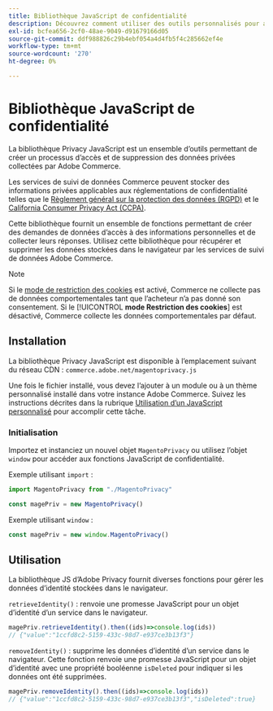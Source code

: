 ```yaml
---
title: Bibliothèque JavaScript de confidentialité
description: Découvrez comment utiliser des outils personnalisés pour accéder aux informations personnelles des clients et les supprimer collectées par Adobe Commerce.
exl-id: bcfea656-2cf0-48ae-9049-d91679166d05
source-git-commit: ddf988826c29b4ebf054a4d4fb5f4c285662ef4e
workflow-type: tm+mt
source-wordcount: '270'
ht-degree: 0%

---
```


<!-- TODO: Remove this topic and redirect to the adobe-privacy-javascript-library.md when the Adobe privacy library has been integrated with Commerce. -->

# Bibliothèque JavaScript de confidentialité

La bibliothèque Privacy JavaScript est un ensemble d’outils permettant de créer un processus d’accès et de suppression des données privées collectées par Adobe Commerce.

Les services de suivi de données Commerce peuvent stocker des informations privées applicables aux réglementations de confidentialité telles que le [Règlement général sur la protection des données (RGPD)](gdpr.md) et le [California Consumer Privacy Act (CCPA)](ccpa.md).

Cette bibliothèque fournit un ensemble de fonctions permettant de créer des demandes de données d’accès à des informations personnelles et de collecter leurs réponses. Utilisez cette bibliothèque pour récupérer et supprimer les données stockées dans le navigateur par les services de suivi de données Adobe Commerce.

>[!NOTE]
>
>Si le [mode de restriction des cookies](https://experienceleague.adobe.com/docs/commerce-admin/start/compliance/privacy/compliance-cookie-law.html?lang=fr) est activé, Commerce ne collecte pas de données comportementales tant que l’acheteur n’a pas donné son consentement. Si le [!UICONTROL **mode Restriction des cookies**] est désactivé, Commerce collecte les données comportementales par défaut.

## Installation

La bibliothèque Privacy JavaScript est disponible à l’emplacement suivant du réseau CDN : `commerce.adobe.net/magentoprivacy.js`

Une fois le fichier installé, vous devez l’ajouter à un module ou à un thème personnalisé installé dans votre instance Adobe Commerce. Suivez les instructions décrites dans la rubrique [Utilisation d’un JavaScript personnalisé](https://developer.adobe.com/commerce/frontend-core/javascript/custom/) pour accomplir cette tâche.

### Initialisation

Importez et instanciez un nouvel objet `MagentoPrivacy` ou utilisez l’objet `window` pour accéder aux fonctions JavaScript de confidentialité.

Exemple utilisant `import` :

```js
import MagentoPrivacy from "./MagentoPrivacy"

const magePriv = new MagentoPrivacy()
```

Exemple utilisant `window` :

```js
const magePriv = new window.MagentoPrivacy()
```

## Utilisation

La bibliothèque JS d’Adobe Privacy fournit diverses fonctions pour gérer les données d’identité stockées dans le navigateur.

`retrieveIdentity()`
: renvoie une promesse JavaScript pour un objet d’identité d’un service dans le navigateur.

```js
magePriv.retrieveIdentity().then((ids)=>console.log(ids))
// {"value":"1ccfd8c2-5159-433c-98d7-e937ce3b13f3"}
```

`removeIdentity()`
: supprime les données d’identité d’un service dans le navigateur.
Cette fonction renvoie une promesse JavaScript pour un objet d’identité avec une propriété booléenne `isDeleted` pour indiquer si les données ont été supprimées.

```js
magePriv.removeIdentity().then((ids)=>console.log(ids))
// {"value":"1ccfd8c2-5159-433c-98d7-e937ce3b13f3","isDeleted":true}
```
